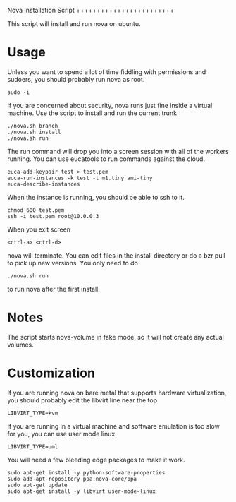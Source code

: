 Nova Installation Script
++++++++++++++++++++++++

This script will install and run nova on ubuntu.

Usage
=====

Unless you want to spend a lot of time fiddling with permissions and sudoers, you should probably run nova as root.

    sudo -i

If you are concerned about security, nova runs just fine inside a virtual machine.  Use the script to install and run the current trunk

    ./nova.sh branch
    ./nova.sh install
    ./nova.sh run

The run command will drop you into a screen session with all of the workers running.  You can use eucatools to run commands against the cloud.

    euca-add-keypair test > test.pem
    euca-run-instances -k test -t m1.tiny ami-tiny
    euca-describe-instances

When the instance is running, you should be able to ssh to it.

    chmod 600 test.pem
    ssh -i test.pem root@10.0.0.3

When you exit screen

    <ctrl-a> <ctrl-d>

nova will terminate.  You can edit files in the install directory or do a bzr pull to pick up new versions. You only need to do

    ./nova.sh run

to run nova after the first install.

Notes
=====

The script starts nova-volume in fake mode, so it will not create any actual volumes.

Customization
=============

If you are running nova on bare metal that supports hardware virtualization, you should probably edit the libvirt line near the top

    LIBVIRT_TYPE=kvm

If you are running in a virtual machine and software emulation is too slow for you, you can use user mode linux.

    LIBVIRT_TYPE=uml

You will need a few bleeding edge packages to make it work.

    sudo apt-get install -y python-software-properties
    sudo add-apt-repository ppa:nova-core/ppa
    sudo apt-get update
    sudo apt-get install -y libvirt user-mode-linux
